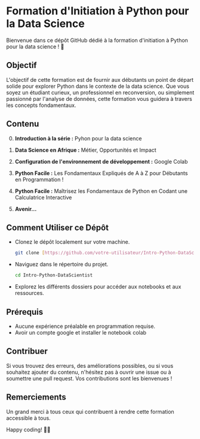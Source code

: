 # Formation d'Initiation à Python pour la Data Science

Bienvenue dans ce dépôt GitHub dédié à la formation d'initiation à Python pour la data science ! 🚀

## Objectif

L'objectif de cette formation est de fournir aux débutants un point de départ solide pour explorer Python dans le contexte de la data science. Que vous soyez un étudiant curieux, un professionnel en reconversion, ou simplement passionné par l'analyse de données, cette formation vous guidera à travers les concepts fondamentaux.

## Contenu

0. **Introduction à la série :** Pyhon pour la data science

1. **Data Science en Afrique :** Métier, Opportunités et Impact

2. **Configuration de l'environnement de développement :** Google Colab

3. **Python Facile :** Les Fondamentaux Expliqués de A à Z pour Débutants en Programmation !

4. **Python Facile :** Maîtrisez les Fondamentaux de Python en Codant une Calculatrice Interactive
   
5. **Avenir...**
   
## Comment Utiliser ce Dépôt

- Clonez le dépôt localement sur votre machine.
  
    ```bash
    git clone [https://github.com/votre-utilisateur/Intro-Python-DataScientis](https://github.com/houenagnon/Intro-Python-DataScientist).git
    ```

- Naviguez dans le répertoire du projet.

    ```bash
    cd Intro-Python-DataScientist
    ```

- Explorez les différents dossiers pour accéder aux notebooks et aux ressources.

## Prérequis

- Aucune expérience préalable en programmation requise.
- Avoir un compte google et installer le notebook colab

## Contribuer

Si vous trouvez des erreurs, des améliorations possibles, ou si vous souhaitez ajouter du contenu, n'hésitez pas à ouvrir une issue ou à soumettre une pull request. Vos contributions sont les bienvenues !

## Remerciements

Un grand merci à tous ceux qui contribuent à rendre cette formation accessible à tous.

Happy coding! 🐍✨
